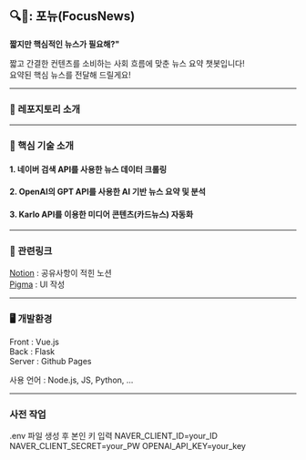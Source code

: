 ## 🔍📰: 포뉴(FocusNews)

**짧지만 핵심적인 뉴스가 필요해?"**

짧고 간결한 컨텐츠를 소비하는 사회 흐름에 맞춘 뉴스 요약 챗봇입니다!<br>
요약된 핵심 뉴스를 전달해 드릴게요!


---

### 🔔 레포지토리 소개

---

### 🔔 핵심 기술 소개
#### 	1. 네이버 검색 API를 사용한 뉴스 데이터 크롤링

#### 2. OpenAI의 GPT API를 사용한 AI 기반 뉴스 요약 및 분석

#### 3. Karlo API를 이용한 미디어 콘텐츠(카드뉴스) 자동화

---

### 📝 관련링크
	
[Notion](https://www.notion.so/nex2y/88ddd9927caa4a63a7be2c07a7fd74bd?pvs=4) : 공유사항이 적힌 노션<br>
[Pigma](https://www.figma.com/design/1FwURFs3LuHiW3HJ6qjLN1/%ED%8F%AC%EB%89%B4?node-id=0-1&t=rFDal6jrHmIPM73Y-1) : UI 작성

---

### 🖥️ 개발환경

Front : Vue.js<br>
Back : Flask<br>
Server : Github Pages

사용 언어 : Node.js, JS, Python, ...

---
### 사전 작업
.env 파일 생성 후 본인 키 입력
NAVER_CLIENT_ID=your_ID
NAVER_CLIENT_SECRET=your_PW
OPENAI_API_KEY=your_key
